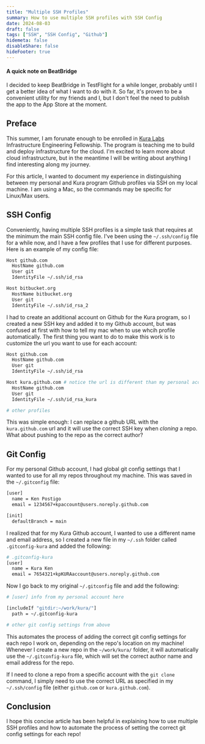 ```yaml
---
title: "Multiple SSH Profiles"
summary: How to use multiple SSH profiles with SSH Config
date: 2024-08-03
draft: false
tags: ["SSH", "SSH Config", "Github"]
hidemeta: false
disableShare: false
hideFooter: true
---
```


#### A quick note on BeatBridge

I decided to keep BeatBridge in TestFlight for a while longer, probably until I get a better idea of what I want to do with it. So far, it's proven to be a convenient utility for my friends and I, but I don't feel the need to publish the app to the App Store at the moment.

## Preface

This summer, I am forunate enough to be enrolled in [Kura Labs](https://www.kuralabs.org/) Infrastructure Engineering Fellowship. The program is teaching me to build and deploy infrastructure for the cloud. I'm excited to learn more about cloud infrastructure, but in the meantime I will be writing about anything I find interesting along my journey.

For this article, I wanted to document my experience in distinguishing between my personal and Kura program Github profiles via SSH on my local machine. I am using a Mac, so the commands may be specific for Linux/Max users.

## SSH Config

Conveniently, having multiple SSH profiles is a simple task that requires at the minimum the main SSH config file. I've been using the `~/.ssh/config` file for a while now, and I have a few profiles that I use for different purposes. Here is an example of my config file:

```bash
Host github.com
  HostName github.com
  User git
  IdentityFile ~/.ssh/id_rsa

Host bitbucket.org
  HostName bitbucket.org
  User git
  IdentityFile ~/.ssh/id_rsa_2
```

I had to create an additional account on Github for the Kura program, so I created a new SSH key and added it to my Github account, but was confused at first with how to tell my mac when to use whcih profile automatically. The first thing you want to do to make this work is to customize the url you want to use for each account:

```bash
Host github.com
  HostName github.com
  User git
  IdentityFile ~/.ssh/id_rsa

Host kura.github.com # notice the url is different than my personal account above
  HostName github.com
  User git
  IdentityFile ~/.ssh/id_rsa_kura

# other profiles
```

This was simple enough: I can replace a github URL with the `kura.github.com` url and it will use the correct SSH key when _cloning_ a repo. What about pushing to the repo as the correct author?

## Git Config

For my personal Github account, I had global git config settings that I wanted to use for all my repos throughout my machine. This was saved in the `~/.gitconfig` file:

```bash
[user]
  name = Ken Postigo
  email = 1234567+kpaccount@users.noreply.github.com

[init]
  defaultBranch = main
```

I realized that for my Kura Github account, I wanted to use a different name and email address, so I created a new file in my `~/.ssh` folder called `.gitconfig-kura` and added the following:

```bash
# .gitconfig-kura
[user]
  name = Kura Ken
  email = 7654321+kpKURAaccount@users.noreply.github.com
```

Now I go back to my original `~/.gitconfig` file and add the following:

```bash
# [user] info from my personal account here

[includeIf "gitdir:~/work/kura/"]
  path = ~/.gitconfig-kura

# other git config settings from above
```

This automates the process of adding the correct git config settings for each repo I work on, depending on the repo's location on my machine! Whenever I create a new repo in the `~/work/kura/` folder, it will automatically use the `~/.gitconfig-kura` file, which will set the correct author name and email address for the repo.

If I need to clone a repo from a specific account with the `git clone` command, I simply need to use the correct URL as specified in my `~/.ssh/config` file (either `github.com` or `kura.github.com`).

## Conclusion

I hope this concise article has been helpful in explaining how to use multiple SSH profiles and how to automate the process of setting the correct git config settings for each repo!
